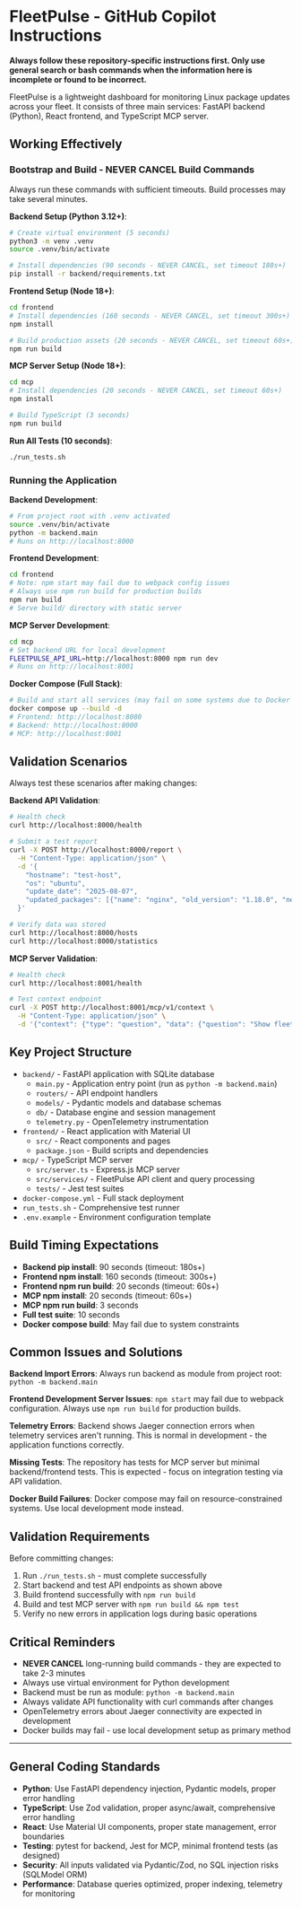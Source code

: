 # FleetPulse - GitHub Copilot Instructions

**Always follow these repository-specific instructions first. Only use general search or bash commands when the information here is incomplete or found to be incorrect.**

FleetPulse is a lightweight dashboard for monitoring Linux package updates across your fleet. It consists of three main services: FastAPI backend (Python), React frontend, and TypeScript MCP server.

## Working Effectively

### Bootstrap and Build - NEVER CANCEL Build Commands
Always run these commands with sufficient timeouts. Build processes may take several minutes.

**Backend Setup (Python 3.12+)**:
```bash
# Create virtual environment (5 seconds)
python3 -m venv .venv
source .venv/bin/activate

# Install dependencies (90 seconds - NEVER CANCEL, set timeout 180s+)
pip install -r backend/requirements.txt
```

**Frontend Setup (Node 18+)**:
```bash
cd frontend
# Install dependencies (160 seconds - NEVER CANCEL, set timeout 300s+)
npm install

# Build production assets (20 seconds - NEVER CANCEL, set timeout 60s+)
npm run build
```

**MCP Server Setup (Node 18+)**:
```bash
cd mcp
# Install dependencies (20 seconds - NEVER CANCEL, set timeout 60s+)
npm install

# Build TypeScript (3 seconds)
npm run build
```

**Run All Tests (10 seconds)**:
```bash
./run_tests.sh
```

### Running the Application

**Backend Development**:
```bash
# From project root with .venv activated
source .venv/bin/activate
python -m backend.main
# Runs on http://localhost:8000
```

**Frontend Development**:
```bash
cd frontend
# Note: npm start may fail due to webpack config issues
# Always use npm run build for production builds
npm run build
# Serve build/ directory with static server
```

**MCP Server Development**:
```bash
cd mcp
# Set backend URL for local development
FLEETPULSE_API_URL=http://localhost:8000 npm run dev
# Runs on http://localhost:8001
```

**Docker Compose (Full Stack)**:
```bash
# Build and start all services (may fail on some systems due to Docker issues)
docker compose up --build -d
# Frontend: http://localhost:8080
# Backend: http://localhost:8000
# MCP: http://localhost:8001
```

## Validation Scenarios

Always test these scenarios after making changes:

**Backend API Validation**:
```bash
# Health check
curl http://localhost:8000/health

# Submit a test report
curl -X POST http://localhost:8000/report \
  -H "Content-Type: application/json" \
  -d '{
    "hostname": "test-host",
    "os": "ubuntu", 
    "update_date": "2025-08-07",
    "updated_packages": [{"name": "nginx", "old_version": "1.18.0", "new_version": "1.20.2"}]
  }'

# Verify data was stored
curl http://localhost:8000/hosts
curl http://localhost:8000/statistics
```

**MCP Server Validation**:
```bash
# Health check
curl http://localhost:8001/health

# Test context endpoint
curl -X POST http://localhost:8001/mcp/v1/context \
  -H "Content-Type: application/json" \
  -d '{"context": {"type": "question", "data": {"question": "Show fleet status"}}}'
```

## Key Project Structure

- `backend/` - FastAPI application with SQLite database
  - `main.py` - Application entry point (run as `python -m backend.main`)
  - `routers/` - API endpoint handlers
  - `models/` - Pydantic models and database schemas
  - `db/` - Database engine and session management
  - `telemetry.py` - OpenTelemetry instrumentation
- `frontend/` - React application with Material UI
  - `src/` - React components and pages
  - `package.json` - Build scripts and dependencies
- `mcp/` - TypeScript MCP server
  - `src/server.ts` - Express.js MCP server
  - `src/services/` - FleetPulse API client and query processing
  - `tests/` - Jest test suites
- `docker-compose.yml` - Full stack deployment
- `run_tests.sh` - Comprehensive test runner
- `.env.example` - Environment configuration template

## Build Timing Expectations

- **Backend pip install**: 90 seconds (timeout: 180s+)
- **Frontend npm install**: 160 seconds (timeout: 300s+) 
- **Frontend npm run build**: 20 seconds (timeout: 60s+)
- **MCP npm install**: 20 seconds (timeout: 60s+)
- **MCP npm run build**: 3 seconds
- **Full test suite**: 10 seconds
- **Docker compose build**: May fail due to system constraints

## Common Issues and Solutions

**Backend Import Errors**: Always run backend as module from project root: `python -m backend.main`

**Frontend Development Server Issues**: `npm start` may fail due to webpack configuration. Always use `npm run build` for production builds.

**Telemetry Errors**: Backend shows Jaeger connection errors when telemetry services aren't running. This is normal in development - the application functions correctly.

**Missing Tests**: The repository has tests for MCP server but minimal backend/frontend tests. This is expected - focus on integration testing via API validation.

**Docker Build Failures**: Docker compose may fail on resource-constrained systems. Use local development mode instead.

## Validation Requirements

Before committing changes:
1. Run `./run_tests.sh` - must complete successfully
2. Start backend and test API endpoints as shown above
3. Build frontend successfully with `npm run build`
4. Build and test MCP server with `npm run build && npm test`
5. Verify no new errors in application logs during basic operations

## Critical Reminders

- **NEVER CANCEL** long-running build commands - they are expected to take 2-3 minutes
- Always use virtual environment for Python development
- Backend must be run as module: `python -m backend.main`
- Always validate API functionality with curl commands after changes
- OpenTelemetry errors about Jaeger connectivity are expected in development
- Docker builds may fail - use local development setup as primary method

---

## General Coding Standards

- **Python**: Use FastAPI dependency injection, Pydantic models, proper error handling
- **TypeScript**: Use Zod validation, proper async/await, comprehensive error handling
- **React**: Use Material UI components, proper state management, error boundaries
- **Testing**: pytest for backend, Jest for MCP, minimal frontend tests (as designed)
- **Security**: All inputs validated via Pydantic/Zod, no SQL injection risks (SQLModel ORM)
- **Performance**: Database queries optimized, proper indexing, telemetry for monitoring
